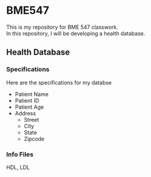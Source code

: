 # BME547

This is my repository for BME 547 classwork.<br>
In this repository, I will be developing a health database.

## Health Database
### Specifications
Here are the specifications for my databse
* Patient Name
* Patient ID
* Patient Age
* Address
  - Street
  - City
  - State
  - Zipcode

### Info Files
HDL, LDL
